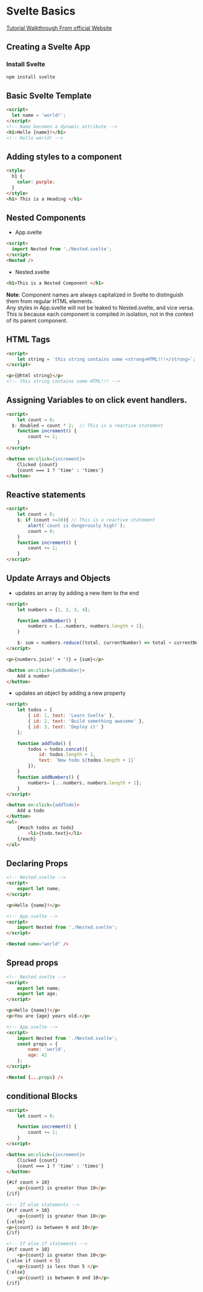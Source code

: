 
# Svelte Basics 
[Tutorial Walkthrough From official Website](https://learn.svelte.dev/tutorial/welcome-to-svelte)
## Creating a Svelte App
### Install Svelte
```bash
npm install svelte
```
## Basic Svelte Template
```html
<script>
  let name = 'world!';
</script>
<!-- Name becomes a dynamic attribute -->
<h1>Hello {name}!</h1>
<!-- Hello world! -->
```

## Adding styles to a component
``` html
<style>
  h1 {
    color: purple;
  }
</style>
<h1> This is a Heading </h1>
```

## Nested Components

- App.svelte
``` html
<script>
  import Nested from './Nested.svelte';
</script>
<Nested />
```
- Nested.svelte
``` html
<h1>This is a Nested Component </h1>
```
**Note**: Component names are always capitalized in Svelte to distinguish them from regular HTML elements.<br/>Any styles in App.svelte will not be leaked to Nested.svelte, and vice versa. This is because each component is compiled in isolation, not in the context of its parent component.


## HTML Tags
``` html
<script>
	let string = `this string contains some <strong>HTML!!!</strong>`;
</script>

<p>{@html string}</p>
<!-- this string contains some HTML!!! -->
```
## Assigning Variables to on click event handlers.
``` html 
<script>
	let count = 0;
  $: doubled = count * 2;  // This is a reactive statement 
	function increment() {
		count += 1;
	}
</script>

<button on:click={increment}>
	Clicked {count}
	{count === 1 ? 'time' : 'times'}
</button>
```

## Reactive statements
``` html
<script>
	let count = 0;
	$: if (count >=10){ // This is a reactive statement 
		alert(`count is dangerously high!`);
		count = 0;
	}  
	function increment() {
		count += 1;
	}
</script>
```

## Update Arrays and Objects
- updates an array by adding a new item to the end
``` html
<script>
	let numbers = [1, 2, 3, 4];

	function addNumber() {
		numbers = [...numbers, numbers.length + 1];
	}

	$: sum = numbers.reduce((total, currentNumber) => total + currentNumber, 0);
</script>

<p>{numbers.join(' + ')} = {sum}</p>

<button on:click={addNumber}>
	Add a number
</button>
```

- updates an object by adding a new property

``` html
<script>
	let todos = [
		{ id: 1, text: 'Learn Svelte' },
		{ id: 2, text: 'Build something awesome' },
		{ id: 3, text: 'Deploy it' }
	];

	function addTodo() {
		todos = todos.concat({
			id: todos.length + 1,
			text: `New todo ${todos.length + 1}`
		});
	}
	function addNumbers() {
		numbers= [...numbers, numbers.length + 1];
	}
</script>

<button on:click={addTodo}>
	Add a todo
</button>
<ul>
	{#each todos as todo}
		<li>{todo.text}</li>
	{/each}
</ul>
```

## Declaring Props
``` html
<!-- Nested.svelte -->
<script>
	export let name;
</script>

<p>Hello {name}!</p>

<!-- App.svelte -->
<script>
	import Nested from './Nested.svelte';
</script>

<Nested name="world" />
```

## Spread props
``` html
<!-- Nested.svelte -->
<script>
	export let name;
	export let age;
</script>

<p>Hello {name}!</p>
<p>You are {age} years old.</p>

<!-- App.svelte -->
<script>
	import Nested from './Nested.svelte';
	const props = {
		name: 'world',
		age: 42
	};
</script>

<Nested {...props} />
```

## conditional Blocks
``` html
<script>
	let count = 0;

	function increment() {
		count += 1;
	}
</script>

<button on:click={increment}>
	Clicked {count}
	{count === 1 ? 'time' : 'times'}
</button>

{#if count > 10}
	<p>{count} is greater than 10</p>
{/if}

<!-- If else statements -->
{#if count > 10}
	<p>{count} is greater than 10</p>
{:else}
<p>{count} is between 0 and 10</p>
{/if}

<!-- If else if statements -->
{#if count > 10}
	<p>{count} is greater than 10</p>
{:else if count < 5}
	<p>{count} is less than 5 </p>
{:else}
	<p>{count} is between 0 and 10</p>
{/if}
```